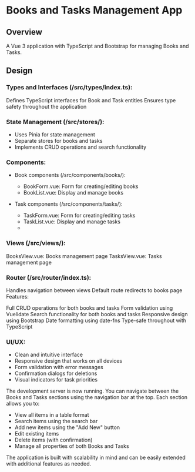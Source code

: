# Books and Tasks Management App
## Overview

A Vue 3 application with TypeScript and Bootstrap for managing Books and Tasks. 

## Design
### Types and Interfaces (/src/types/index.ts):

Defines TypeScript interfaces for Book and Task entities
Ensures type safety throughout the application

### State Management (/src/stores/):

- Uses Pinia for state management
- Separate stores for books and tasks
- Implements CRUD operations and search functionality

### Components:

- Book components (/src/components/books/):
    - BookForm.vue: Form for creating/editing books
    - BookList.vue: Display and manage books

- Task components (/src/components/tasks/):
    - TaskForm.vue: Form for creating/editing tasks
    - TaskList.vue: Display and manage tasks
    -
### Views (/src/views/):

BooksView.vue: Books management page
TasksView.vue: Tasks management page

### Router (/src/router/index.ts):

Handles navigation between views
Default route redirects to books page
Features:

Full CRUD operations for both books and tasks
Form validation using Vuelidate
Search functionality for both books and tasks
Responsive design using Bootstrap
Date formatting using date-fns
Type-safe throughout with TypeScript

### UI/UX:

- Clean and intuitive interface
- Responsive design that works on all devices
- Form validation with error messages
- Confirmation dialogs for deletions
- Visual indicators for task priorities


The development server is now running. You can navigate between the Books and Tasks sections using the navigation bar at the top. Each section allows you to:

- View all items in a table format
- Search items using the search bar
- Add new items using the "Add New" button
- Edit existing items
- Delete items (with confirmation)
- Manage all properties of both Books and Tasks


The application is built with scalability in mind and can be easily extended with additional features as needed.

